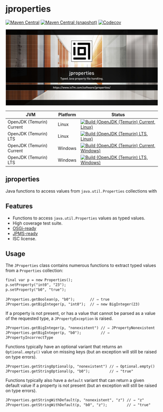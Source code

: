 jproperties
===

[![Maven Central](https://img.shields.io/maven-central/v/com.io7m.jproperties/com.io7m.jproperties.svg?style=flat-square)](http://search.maven.org/#search%7Cga%7C1%7Cg%3A%22com.io7m.jproperties%22)
[![Maven Central (snapshot)](https://img.shields.io/nexus/s/com.io7m.jproperties/com.io7m.jproperties?server=https%3A%2F%2Fs01.oss.sonatype.org&style=flat-square)](https://s01.oss.sonatype.org/content/repositories/snapshots/com/io7m/jproperties/)
[![Codecov](https://img.shields.io/codecov/c/github/io7m-com/jproperties.svg?style=flat-square)](https://codecov.io/gh/io7m-com/jproperties)

![com.io7m.jproperties](./src/site/resources/jproperties.jpg?raw=true)

| JVM | Platform | Status |
|-----|----------|--------|
| OpenJDK (Temurin) Current | Linux | [![Build (OpenJDK (Temurin) Current, Linux)](https://img.shields.io/github/actions/workflow/status/io7m-com/jproperties/main.linux.temurin.current.yml)](https://www.github.com/io7m-com/jproperties/actions?query=workflow%3Amain.linux.temurin.current)|
| OpenJDK (Temurin) LTS | Linux | [![Build (OpenJDK (Temurin) LTS, Linux)](https://img.shields.io/github/actions/workflow/status/io7m-com/jproperties/main.linux.temurin.lts.yml)](https://www.github.com/io7m-com/jproperties/actions?query=workflow%3Amain.linux.temurin.lts)|
| OpenJDK (Temurin) Current | Windows | [![Build (OpenJDK (Temurin) Current, Windows)](https://img.shields.io/github/actions/workflow/status/io7m-com/jproperties/main.windows.temurin.current.yml)](https://www.github.com/io7m-com/jproperties/actions?query=workflow%3Amain.windows.temurin.current)|
| OpenJDK (Temurin) LTS | Windows | [![Build (OpenJDK (Temurin) LTS, Windows)](https://img.shields.io/github/actions/workflow/status/io7m-com/jproperties/main.windows.temurin.lts.yml)](https://www.github.com/io7m-com/jproperties/actions?query=workflow%3Amain.windows.temurin.lts)|

## jproperties

Java functions to access values from `java.util.Properties` collections
with

## Features

* Functions to access `java.util.Properties` values as typed values.
* High coverage test suite.
* [OSGi-ready](https://www.osgi.org/)
* [JPMS-ready](https://en.wikipedia.org/wiki/Java_Platform_Module_System)
* ISC license.

## Usage

The `JProperties` class contains numerous functions to extract typed values
from a `Properties` collection:

```
final var p = new Properties();
p.setProperty("int0", "23");
p.setProperty("b0", "true");

JProperties.getBoolean(p, "b0");       // ⇒ true
JProperties.getBigInteger(p, "int0");  // ⇒ new BigInteger(23)
```

If a property is not present, or has a value that cannot be parsed as a value
of the requested type, a `JPropertyException` is raised.

```
JProperties.getBigInteger(p, "nonexistent") // ⇒ JPropertyNonexistent
JProperties.getBigInteger(p, "b0");         // ⇒ JPropertyIncorrectType
```

Functions typically have an optional variant that returns an `Optional.empty()`
value on missing keys (but an exception will still be raised on type errors).

```
JProperties.getStringOptional(p, "nonexistent") // ⇒ Optional.empty()
JProperties.getStringOptional(p, "b0");         // ⇒ "true"
```

Functions typically also have a `default` variant that can return a given
default value if a property is not present (but an exception will still be
raised on type errors).

```
JProperties.getStringWithDefault(p, "nonexistent", "z") // ⇒ "z"
JProperties.getStringWithDefault(p, "b0", "z");         // ⇒ "true"
```

